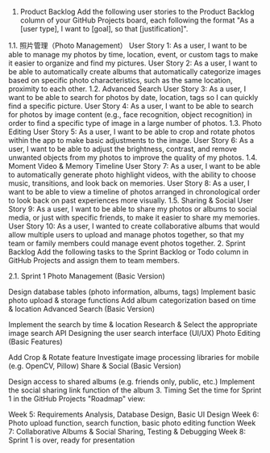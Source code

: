 1. Product Backlog
Add the following user stories to the Product Backlog column of your GitHub Projects board, each following the format "As a [user type], I want to [goal], so that [justification]".

1.1. 照片管理（Photo Management）
User Story 1: As a user, I want to be able to manage my photos by time, location, event, or custom tags to make it easier to organize and find my pictures.
User Story 2: As a user, I want to be able to automatically create albums that automatically categorize images based on specific photo characteristics, such as the same location, proximity to each other.
1.2. Advanced Search
User Story 3: As a user, I want to be able to search for photos by date, location, tags so I can quickly find a specific picture.
User Story 4: As a user, I want to be able to search for photos by image content (e.g., face recognition, object recognition) in order to find a specific type of image in a large number of photos.
1.3. Photo Editing
User Story 5: As a user, I want to be able to crop and rotate photos within the app to make basic adjustments to the image.
User Story 6: As a user, I want to be able to adjust the brightness, contrast, and remove unwanted objects from my photos to improve the quality of my photos.
1.4. Moment Video & Memory Timeline
User Story 7: As a user, I want to be able to automatically generate photo highlight videos, with the ability to choose music, transitions, and look back on memories.
User Story 8: As a user, I want to be able to view a timeline of photos arranged in chronological order to look back on past experiences more visually.
1.5. Sharing & Social
User Story 9: As a user, I want to be able to share my photos or albums to social media, or just with specific friends, to make it easier to share my memories.
User Story 10: As a user, I wanted to create collaborative albums that would allow multiple users to upload and manage photos together, so that my team or family members could manage event photos together.
2. Sprint Backlog
Add the following tasks to the Sprint Backlog or Todo column in GitHub Projects and assign them to team members.

2.1. Sprint 1
Photo Management (Basic Version)

Design database tables (photo information, albums, tags)
Implement basic photo upload & storage functions
Add album categorization based on time & location
Advanced Search (Basic Version)

Implement the search by time & location
Research & Select the appropriate image search API
Designing the user search interface (UI/UX)
Photo Editing (Basic Features)

Add Crop & Rotate feature
Investigate image processing libraries for mobile (e.g. OpenCV, Pillow)
Share & Social (Basic Version)

Design access to shared albums (e.g. friends only, public, etc.)
Implement the social sharing link function of the album
3. Timing
Set the time for Sprint 1 in the GitHub Projects "Roadmap" view:

Week 5: Requirements Analysis, Database Design, Basic UI Design
Week 6: Photo upload function, search function, basic photo editing function
Week 7: Collaborative Albums & Social Sharing, Testing & Debugging
Week 8: Sprint 1 is over, ready for presentation
